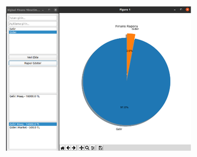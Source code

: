 ![alt text](https://github.com/eneskucukk/personal-finance-manager/blob/main/Screenshot%20from%202024-10-08%2019-37-35.png)
